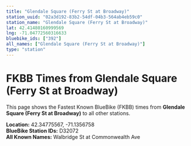 ```yaml
---
title: "Glendale Square (Ferry St at Broadway)"
station_uuid: "02a3d192-83b2-54df-04b3-564ab4eb59c0"
station_name: "Glendale Square (Ferry St at Broadway)"
lat: 42.41480160999569
lng: -71.04772560316633
bluebike_ids: ["392"]
all_names: ["Glendale Square (Ferry St at Broadway)"]
type: "station"
---
```


# FKBB Times from Glendale Square (Ferry St at Broadway)

This page shows the Fastest Known BlueBike (FKBB) times from **Glendale Square (Ferry St at Broadway)** to all other stations.

**Location:** 42.34775567, -71.1356758  
**BlueBike Station IDs:** D32072  
**All Known Names:** Walbridge St at Commonwealth Ave


